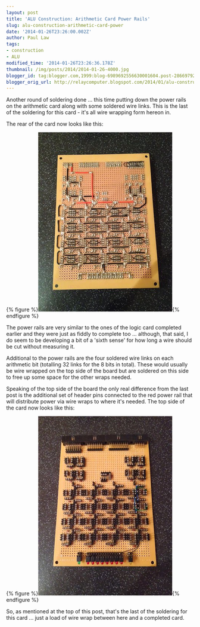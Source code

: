 ```yaml
---
layout: post
title: 'ALU Construction: Arithmetic Card Power Rails'
slug: alu-construction-arithmetic-card-power
date: '2014-01-26T23:26:00.002Z'
author: Paul Law
tags:
- construction
- ALU
modified_time: '2014-01-26T23:26:36.178Z'
thumbnail: /img/posts/2014/2014-01-26-4000.jpg
blogger_id: tag:blogger.com,1999:blog-6989692556630001604.post-2866979254121927140
blogger_orig_url: http://relaycomputer.blogspot.com/2014/01/alu-construction-arithmetic-card-power.html
---
```


Another round of soldering done ... this time putting down the power rails on 
the arithmetic card along with some soldered wire links. This is the last of 
the soldering for this card - it's all wire wrapping form hereon in.

The rear of the card now looks like this:

{% figure %}![ALU Arithmetic Card (solder side)](/img/posts/2014/2014-01-26-0000.jpg){% endfigure %}

The 
power rails are very similar to the ones of the logic card completed earlier 
and they were just as fiddly to complete too ... although, that said, I do 
seem to be developing a bit of a 'sixth sense' for how long a wire should be 
cut without measuring it.

Additional to the power rails are the 
four soldered wire links on each arithmetic bit (totalling 32 links for the 8 
bits in total). These would usually be wire wrapped on the top side of the 
board but are soldered on this side to free up some space for the other wraps 
needed.

Speaking of the top side of the board the only real 
difference from the last post is the additional set of header pins connected 
to the red power rail that will distribute power via wire wraps to where it's 
needed. The top side of the card now looks like this:

{% figure %}![ALU Arithmetic Card](/img/posts/2014/2014-01-26-0001.jpg){% endfigure %}

So, as mentioned at 
the top of this post, that's the last of the soldering for this card ... just 
a load of wire wrap between here and a completed card. 
